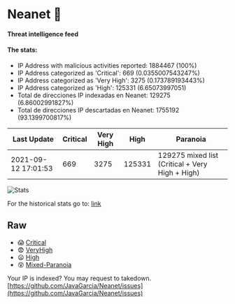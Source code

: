 # Neanet :hocho:
#### Threat intelligence feed
#### The stats:

- IP Address with malicious activities reported: 1884467 (100%)
- IP Address categorized as 'Critical':  669 (0.0355007543247%)
- IP Address categorized as 'Very High':  3275 (0.173789193443%)
- IP Address categorized as 'High':  125331 (6.65073997051)
- Total de direcciones IP indexadas en Neanet:  129275 (6.86002991827%)
- Total de direcciones IP descartadas en Neanet:  1755192 (93.1399700817%)

| Last Update | Critical | Very High | High | Paranoia |
| --- | --- | --- | --- | --- |
| 2021-09-12 17:01:53 | 669 | 3275 | 125331 | 129275 mixed list (Critical + Very High + High)|

![Stats](https://docs.google.com/spreadsheets/d/e/2PACX-1vSnaNMIXVabIpDJjufMlzH7poXnshF3mgd8Is1g9ytUEzVsP5my4Trn8f-xkoLLQ38xpL3HtmUexLo6/pubchart?oid=501124687&format=image)

For the historical stats go to: [link](/stats.csv)
## Raw
- :scream: [Critical](https://raw.githubusercontent.com/JavaGarcia/Neanet/master/blacklists/neanet_critical.txt)
- :fearful: [VeryHigh](https://raw.githubusercontent.com/JavaGarcia/Neanet/master/blacklists/neanet_veryHigh.txtt)
- :frowning: [High](https://raw.githubusercontent.com/JavaGarcia/Neanet/master/blacklists/neanet_high.txt)
- :dizzy_face: [Mixed-Paranoia](https://raw.githubusercontent.com/JavaGarcia/Neanet/master/blacklists/neanet_all.txt)


Your IP is indexed? You may request to takedown. [https://github.com/JavaGarcia/Neanet/issues](https://github.com/JavaGarcia/Neanet/issues)
















































































































































































































































































































































































































































































































































































































































































































































































































































































































































































































































































































































































































































































































































































































































































































































































































































































































































































































































































































































































































































































































































































































































































































































































































































































































































































































































































































































































































































































































































































































































































































































































































































































































































































































































































































































































































































































































































































































































































































































































































































































































































































































































































































































































































































































































































































































































































































































































































































































































































































































































































































































































































































































































































































































































































































































































































































































































































































































































































































































































































































































































































































































































































































































































































































































































































































































































































































































































































































































































































































































































































































































































































































































































































































































































































































































































































































































































































































































































































































































































































































































































































































































































































































































































































































































































































































































































































































































































































































































































